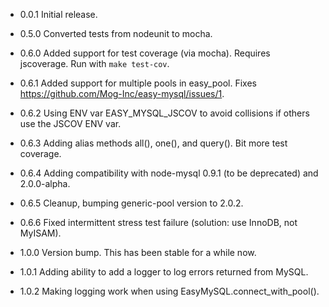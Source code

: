 - 0.0.1
  Initial release.

- 0.5.0
  Converted tests from nodeunit to mocha.

- 0.6.0
  Added support for test coverage (via mocha). Requires jscoverage. Run with ``make test-cov``.

- 0.6.1
  Added support for multiple pools in easy_pool. Fixes https://github.com/Mog-Inc/easy-mysql/issues/1.

- 0.6.2
  Using ENV var EASY_MYSQL_JSCOV to avoid collisions if others use the JSCOV ENV var.

- 0.6.3
  Adding alias methods all(), one(), and query(). Bit more test coverage.

- 0.6.4
  Adding compatibility with node-mysql 0.9.1 (to be deprecated) and 2.0.0-alpha.

- 0.6.5
  Cleanup, bumping generic-pool version to 2.0.2.

- 0.6.6
  Fixed intermittent stress test failure (solution: use InnoDB, not MyISAM).

- 1.0.0
  Version bump.  This has been stable for a while now.

- 1.0.1
  Adding ability to add a logger to log errors returned from MySQL.

- 1.0.2
  Making logging work when using EasyMySQL.connect_with_pool().
